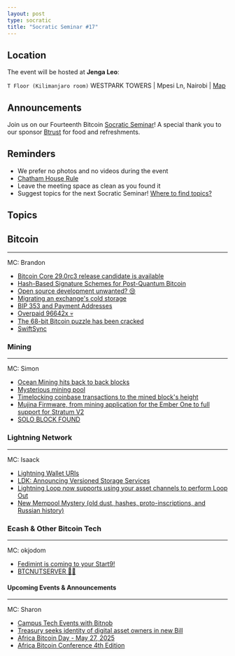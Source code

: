 ```yaml
---
layout: post
type: socratic
title: "Socratic Seminar #17"
---
```


## Location

The event will be hosted at **Jenga Leo**:

`T Floor (Kilimanjaro room)` WESTPARK TOWERS | Mpesi Ln, Nairobi | [Map](https://maps.app.goo.gl/jA86RuyuBKcE4eA47)

## Announcements

Join us on our Fourteenth Bitcoin [Socratic Seminar](/about)! A special thank you to our
sponsor [Btrust](http://btrust.tech/) for food and refreshments.

## Reminders

- We prefer no photos and no videos during the event
- [Chatham House Rule](https://www.chathamhouse.org/about-us/chatham-house-rule)
- Leave the meeting space as clean as you found it
- Suggest topics for the next Socratic Seminar! [Where to find topics?](/about/find-topics)

## Topics

## Bitcoin

---

MC: Brandon

- [Bitcoin Core 29.0rc3 release candidate is available](https://x.com/bitcoincoreorg/status/1908043461720420537?t=QStCo3BMn8Wt59NBDr_jVA&s=19)
- [Hash-Based Signature Schemes for Post-Quantum Bitcoin](https://conduition.io/cryptography/quantum-hbs/)
- [Open source development unwanted? 😢](https://x.com/SomsenRuben/status/1907566218640269378?t=cbpQGCoBp0j1CYa-HcatnA&s=19)
- [Migrating an exchange's cold storage](https://x.com/River/status/1906772341167632410?t=aQorRWJZ3AQEakeoBMnGEg&s=19)
- [BIP 353 and Payment Addresses](https://github.com/bitcoin/bips/blob/2d9c172cddd6eaf2b1dedea66595fb33fa987fef/bip-XXXX.mediawiki)
- [Overpaid 96642x 💀](https://x.com/mononautical/status/1909404850061824036)
- [The 68-bit Bitcoin puzzle has been cracked](https://x.com/lianabitcoin/status/1909573460910649832)
- [SwiftSync](https://gist.github.com/RubenSomsen/a61a37d14182ccd78760e477c78133cd)

### Mining

---

MC: Simon

- [Ocean Mining hits back to back blocks](https://x.com/colbynoe/status/1906411953179754832?s=46)
- [Mysterious mining pool](https://x.com/mononautical/status/1906936054135029817?t=1-OAD1S7VBFvFnPA7KpL4w&s=19)
- [Timelocking coinbase transactions to the mined block's height](https://github.com/bitcoin/bitcoin/pull/32155)
- [Mujina Firmware, from mining application for the Ember One to full support for Stratum V2](https://x.com/256FOUNDATION/status/1908585611168276504?t=UBf4eBbjMiDqSTPAKC5PYg&s=19)
- [SOLO BLOCK FOUND](https://x.com/solosatoshi/status/1910772449911730581?s=46)

### Lightning Network

---

MC: Isaack

- [Lightning Wallet URIs](https://x.com/tando_me/status/1907360725518991367?t=4Lbpju0b_1PzkV4vhjn8fA&s=19)
- [LDK: Announcing Versioned Storage Services](https://open.substack.com/pub/spiralbtc/p/ldk-announcing-versioned-storage?utm_source=share&utm_medium=android&r=1icuw7)
- [Lightning Loop now supports using your asset channels to perform Loop Out](https://x.com/alexbosworth/status/1908172717410406822?t=KX30-I9HZo9O-ZxgEbMQ_g&s=19)
- [New Mempool Mystery (old dust, hashes, proto-inscriptions, and Russian history)](https://x.com/mononautical/status/1910703196672340007?t=BvXqr8Yaojn5WTn8ZwBohw&s=19)

### Ecash & Other Bitcoin Tech

---

MC: okjodom

- [Fedimint is coming to your Start9!](https://x.com/joschisanbtc/status/1905705762061787371?t=nUoB-xKUGCe2M4vS08h59g&s=19)
- [BTCNUTSERVER 🥜😎](https://x.com/CashuBTC/status/1906679013399011804?t=RPjCY_7qn48MSZzBvhDd_g&s=19)

#### Upcoming Events & Announcements

---

MC: Sharon

- [Campus Tech Events with Bitnob](https://x.com/Bitnob_official/status/1909973572363108731?t=QLEr4BKukf7SheC25_28vQ&s=19)
- [Treasury seeks identity of digital asset owners in new Bill](https://x.com/bd_africa/status/1909504154604536072?s=46)
- [Africa Bitcoin Day - May 27, 2025](https://x.com/AfroBitcoinOrg/status/1909528464102670437?t=Gfl82nTPFFFORUFlBO2fAw&s=19)
- [Africa Bitcoin Conference 4th Edition](https://x.com/AfroBitcoinOrg/status/1899747297958740126)
